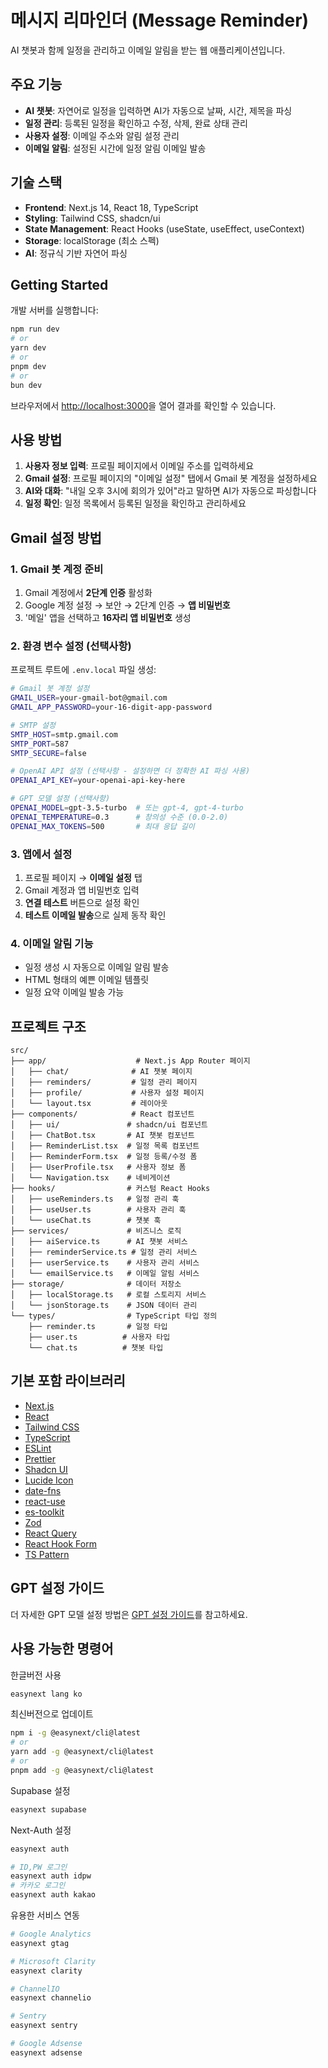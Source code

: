 # 메시지 리마인더 (Message Reminder)

AI 챗봇과 함께 일정을 관리하고 이메일 알림을 받는 웹 애플리케이션입니다.

## 주요 기능

- **AI 챗봇**: 자연어로 일정을 입력하면 AI가 자동으로 날짜, 시간, 제목을 파싱
- **일정 관리**: 등록된 일정을 확인하고 수정, 삭제, 완료 상태 관리
- **사용자 설정**: 이메일 주소와 알림 설정 관리
- **이메일 알림**: 설정된 시간에 일정 알림 이메일 발송

## 기술 스택

- **Frontend**: Next.js 14, React 18, TypeScript
- **Styling**: Tailwind CSS, shadcn/ui
- **State Management**: React Hooks (useState, useEffect, useContext)
- **Storage**: localStorage (최소 스펙)
- **AI**: 정규식 기반 자연어 파싱

## Getting Started

개발 서버를 실행합니다:

```bash
npm run dev
# or
yarn dev
# or
pnpm dev
# or
bun dev
```

브라우저에서 [http://localhost:3000](http://localhost:3000)을 열어 결과를 확인할 수 있습니다.

## 사용 방법

1. **사용자 정보 입력**: 프로필 페이지에서 이메일 주소를 입력하세요
2. **Gmail 설정**: 프로필 페이지의 "이메일 설정" 탭에서 Gmail 봇 계정을 설정하세요
3. **AI와 대화**: "내일 오후 3시에 회의가 있어"라고 말하면 AI가 자동으로 파싱합니다
4. **일정 확인**: 일정 목록에서 등록된 일정을 확인하고 관리하세요

## Gmail 설정 방법

### 1. Gmail 봇 계정 준비
1. Gmail 계정에서 **2단계 인증** 활성화
2. Google 계정 설정 → 보안 → 2단계 인증 → **앱 비밀번호**
3. '메일' 앱을 선택하고 **16자리 앱 비밀번호** 생성

### 2. 환경 변수 설정 (선택사항)
프로젝트 루트에 `.env.local` 파일 생성:
```bash
# Gmail 봇 계정 설정
GMAIL_USER=your-gmail-bot@gmail.com
GMAIL_APP_PASSWORD=your-16-digit-app-password

# SMTP 설정
SMTP_HOST=smtp.gmail.com
SMTP_PORT=587
SMTP_SECURE=false

# OpenAI API 설정 (선택사항 - 설정하면 더 정확한 AI 파싱 사용)
OPENAI_API_KEY=your-openai-api-key-here

# GPT 모델 설정 (선택사항)
OPENAI_MODEL=gpt-3.5-turbo  # 또는 gpt-4, gpt-4-turbo
OPENAI_TEMPERATURE=0.3      # 창의성 수준 (0.0-2.0)
OPENAI_MAX_TOKENS=500       # 최대 응답 길이
```

### 3. 앱에서 설정
1. 프로필 페이지 → **이메일 설정** 탭
2. Gmail 계정과 앱 비밀번호 입력
3. **연결 테스트** 버튼으로 설정 확인
4. **테스트 이메일 발송**으로 실제 동작 확인

### 4. 이메일 알림 기능
- 일정 생성 시 자동으로 이메일 알림 발송
- HTML 형태의 예쁜 이메일 템플릿
- 일정 요약 이메일 발송 가능

## 프로젝트 구조

```
src/
├── app/                    # Next.js App Router 페이지
│   ├── chat/              # AI 챗봇 페이지
│   ├── reminders/         # 일정 관리 페이지
│   ├── profile/           # 사용자 설정 페이지
│   └── layout.tsx         # 레이아웃
├── components/            # React 컴포넌트
│   ├── ui/               # shadcn/ui 컴포넌트
│   ├── ChatBot.tsx       # AI 챗봇 컴포넌트
│   ├── ReminderList.tsx  # 일정 목록 컴포넌트
│   ├── ReminderForm.tsx  # 일정 등록/수정 폼
│   ├── UserProfile.tsx   # 사용자 정보 폼
│   └── Navigation.tsx    # 네비게이션
├── hooks/                # 커스텀 React Hooks
│   ├── useReminders.ts   # 일정 관리 훅
│   ├── useUser.ts        # 사용자 관리 훅
│   └── useChat.ts        # 챗봇 훅
├── services/             # 비즈니스 로직
│   ├── aiService.ts      # AI 챗봇 서비스
│   ├── reminderService.ts # 일정 관리 서비스
│   ├── userService.ts    # 사용자 관리 서비스
│   └── emailService.ts   # 이메일 알림 서비스
├── storage/              # 데이터 저장소
│   ├── localStorage.ts   # 로컬 스토리지 서비스
│   └── jsonStorage.ts    # JSON 데이터 관리
└── types/                # TypeScript 타입 정의
    ├── reminder.ts       # 일정 타입
    ├── user.ts          # 사용자 타입
    └── chat.ts          # 챗봇 타입
```

## 기본 포함 라이브러리

- [Next.js](https://nextjs.org)
- [React](https://react.dev)
- [Tailwind CSS](https://tailwindcss.com)
- [TypeScript](https://www.typescriptlang.org)
- [ESLint](https://eslint.org)
- [Prettier](https://prettier.io)
- [Shadcn UI](https://ui.shadcn.com)
- [Lucide Icon](https://lucide.dev)
- [date-fns](https://date-fns.org)
- [react-use](https://github.com/streamich/react-use)
- [es-toolkit](https://github.com/toss/es-toolkit)
- [Zod](https://zod.dev)
- [React Query](https://tanstack.com/query/latest)
- [React Hook Form](https://react-hook-form.com)
- [TS Pattern](https://github.com/gvergnaud/ts-pattern)

## GPT 설정 가이드

더 자세한 GPT 모델 설정 방법은 [GPT 설정 가이드](docs/gpt-configuration.md)를 참고하세요.

## 사용 가능한 명령어

한글버전 사용

```sh
easynext lang ko
```

최신버전으로 업데이트

```sh
npm i -g @easynext/cli@latest
# or
yarn add -g @easynext/cli@latest
# or
pnpm add -g @easynext/cli@latest
```

Supabase 설정

```sh
easynext supabase
```

Next-Auth 설정

```sh
easynext auth

# ID,PW 로그인
easynext auth idpw
# 카카오 로그인
easynext auth kakao
```

유용한 서비스 연동

```sh
# Google Analytics
easynext gtag

# Microsoft Clarity
easynext clarity

# ChannelIO
easynext channelio

# Sentry
easynext sentry

# Google Adsense
easynext adsense
```
